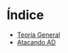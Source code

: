 # Índice

- [Teoría General](guides/active_directory/0_general.md)
- [Atacando AD](guides/active_directory/1_attacking.md)